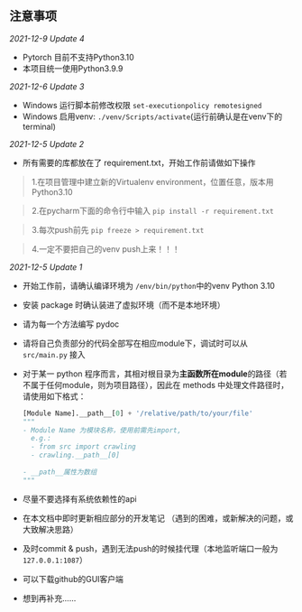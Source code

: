 ## 注意事项

*2021-12-9 Update 4*

- Pytorch 目前不支持Python3.10
- 本项目统一使用Python3.9.9

*2021-12-6 Update 3*

- Windows 运行脚本前修改权限 `set-executionpolicy remotesigned`
- Windows 启用venv: `./venv/Scripts/activate`(运行前确认是在venv下的terminal)

*2021-12-5 Update 2*

- 所有需要的库都放在了 requirement.txt，开始工作前请做如下操作

> 1.在项目管理中建立新的Virtualenv environment，位置任意，版本用Python3.10

> 2.在pycharm下面的命令行中输入 `pip install -r requirement.txt`

> 3.每次push前先 `pip freeze > requirement.txt`

> 4.一定不要把自己的venv push上来！！！

*2021-12-5 Update 1*

- 开始工作前，请确认编译环境为 `/env/bin/python`中的venv Python 3.10

- 安装 package 时确认装进了虚拟环境（而不是本地环境）

- 请为每一个方法编写 pydoc

- 请将自己负责部分的代码全部写在相应module下，调试时可以从 `src/main.py` 接入

- 对于某一 python 程序而言，其相对根目录为**主函数所在module**的路径（若不属于任何module，则为项目路径），因此在 methods 中处理文件路径时，请使用如下格式：

  ```python
  [Module Name].__path__[0] + '/relative/path/to/your/file'
  """
  - Module Name 为模块名称，使用前需先import, 
  	e.g.: 
  	- from src import crawling
  	- crawling.__path__[0]
  	
  - __path__属性为数组
  """
  ```

- 尽量不要选择有系统依赖性的api

- 在本文档中即时更新相应部分的开发笔记 （遇到的困难，或新解决的问题，或大致解决思路）

- 及时commit & push，遇到无法push的时候挂代理（本地监听端口一般为 `127.0.0.1:1087`）

- 可以下载github的GUI客户端

- 想到再补充......